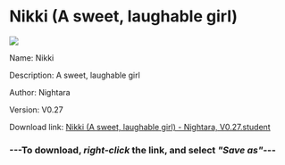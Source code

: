 # Nikki (A sweet, laughable girl)

<img src = "https://raw.githubusercontent.com/Arbiter1223/Koukou-Gurashi-Custom-Students/master/Students/Files/Nikki%20(A%20sweet%2C%20laughable%20girl).png">

Name: Nikki

Description: A sweet, laughable girl

Author: Nightara

Version: V0.27

Download link: <a href="https://raw.githubusercontent.com/Arbiter1223/Koukou-Gurashi-Custom-Students/master/Students/Files/Nikki%20(A%20sweet%2C%20laughable%20girl)%20-%20Nightara%2C%20V0.27.student">Nikki (A sweet, laughable girl) - Nightara, V0.27.student</a>

### ---**To download, _right-click_ the link, and select _"Save as"_**---
